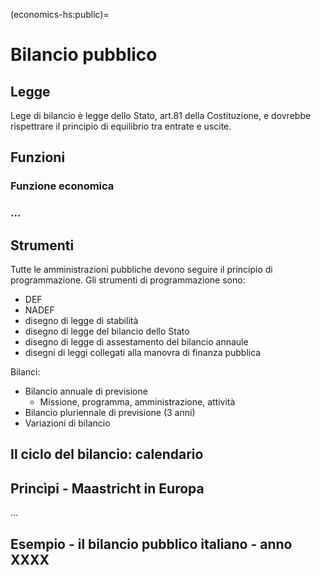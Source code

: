 (economics-hs:public)=
# Bilancio pubblico

## Legge
Lege di bilancio è legge dello Stato, art.81 della Costituzione, e dovrebbe rispettrare il principio di equilibrio tra entrate e uscite.

## Funzioni
### Funzione economica
### ...

## Strumenti
Tutte le amministrazioni pubbliche devono seguire il principio di programmazione. Gli strumenti di programmazione sono:
- DEF
- NADEF
- disegno di legge di stabilità
- disegno di legge del bilancio dello Stato
- disegno di legge di assestamento del bilancio annaule
- disegni di leggi collegati alla manovra di finanza pubblica

Bilanci:
- Bilancio annuale di previsione
  - Missione, programma, amministrazione, attività
- Bilancio pluriennale di previsione (3 anni)
- Variazioni di bilancio

## Il ciclo del bilancio: calendario


## Princìpi - Maastricht in Europa
... 

## Esempio - il bilancio pubblico italiano - anno XXXX

##
